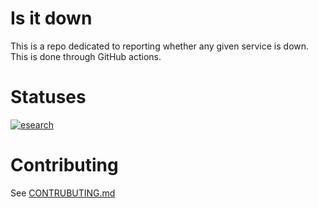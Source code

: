 # Is it down

This is a repo dedicated to reporting whether any given service is down.
This is done through GitHub actions.

# Statuses

[![esearch](https://github.com/lskatz/is-it-down/actions/workflows/esearch.yml/badge.svg?branch=main)](https://github.com/lskatz/is-it-down/actions/workflows/esearch.yml)

# Contributing

See [CONTRUBUTING.md](CONTRIBUTING.md)
